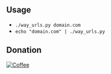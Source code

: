 ## Usage

- `./way_urls.py domain.com`
- `echo "domain.com" | ./way_urls.py`

## Donation

[![Coffee](https://www.buymeacoffee.com/assets/img/custom_images/black_img.png)](https://buymeacoffee.com/melbadry9)
